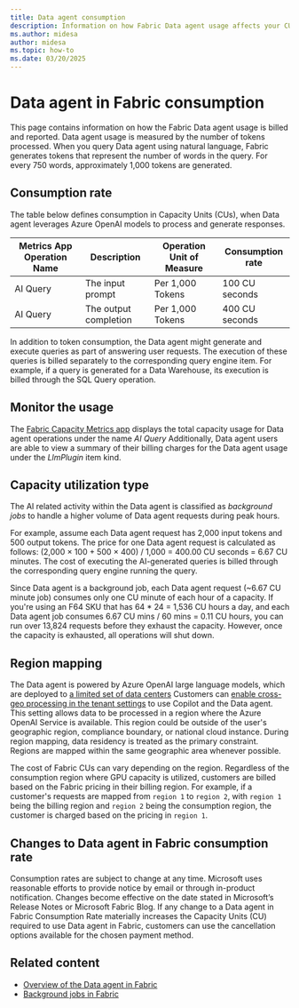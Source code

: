 ```yaml
---
title: Data agent consumption
description: Information on how Fabric Data agent usage affects your CU consumption.
ms.author: midesa
author: midesa
ms.topic: how-to
ms.date: 03/20/2025
---
```


# Data agent in Fabric consumption

This page contains information on how the Fabric Data agent usage is billed and reported. Data agent usage is measured by the number of tokens processed. When you query Data agent using natural language, Fabric generates tokens that represent the number of words in the query. For every 750 words, approximately 1,000 tokens are generated.

## Consumption rate
The table below defines consumption in Capacity Units (CUs), when Data agent leverages Azure OpenAI models to process and generate responses.

| **Metrics App Operation Name** | **Description** | **Operation Unit of Measure** | **Consumption rate** |
|---|---|---|---|
|AI Query |The input prompt |Per 1,000 Tokens |100 CU seconds|
|AI Query |The output completion |Per 1,000 Tokens|400 CU seconds|

In addition to token consumption, the Data agent might generate and execute queries as part of answering user requests. The execution of these queries is billed separately to the corresponding query engine item. For example, if a query is generated for a Data Warehouse, its execution is billed through the SQL Query operation.

## Monitor the usage  
The [Fabric Capacity Metrics app](../enterprise/metrics-app-compute-page.md) displays the total capacity usage for Data agent operations under the name *AI Query* Additionally, Data agent users are able to view a summary of their billing charges for the Data agent usage under the *LlmPlugin* item kind.

## Capacity utilization type 

The AI related activity within the Data agent is classified as *background jobs* to handle a higher volume of Data agent requests during peak hours.

For example, assume each Data agent request has 2,000 input tokens and 500 output tokens. The price for one Data agent request is calculated as follows: (2,000 × 100 + 500 × 400) / 1,000 = 400.00 CU seconds = 6.67 CU minutes. The cost of executing the AI-generated queries is billed through the corresponding query engine running the query.

Since Data agent is a background job, each Data agent request (~6.67 CU minute job) consumes only one CU minute of each hour of a capacity. If you're using an F64 SKU that has 64 * 24 = 1,536 CU hours a day, and each Data agent job consumes 6.67 CU mins / 60 mins = 0.11 CU hours, you can run over 13,824 requests before they exhaust the capacity. However, once the capacity is exhausted, all operations will shut down.

## Region mapping 

The Data agent is powered by Azure OpenAI large language models, which are deployed to [a limited set of data centers](../data-science/ai-services/ai-services-overview.md#available-regions) Customers can [enable cross-geo processing in the tenant settings](../admin/service-admin-portal-copilot.md) to use Copilot and the Data agent. This setting allows data to be processed in a region where the Azure OpenAI Service is available. This region could be outside of the user's geographic region, compliance boundary, or national cloud instance. During region mapping, data residency is treated as the primary constraint. Regions are mapped within the same geographic area whenever possible.

The cost of Fabric CUs can vary depending on the region. Regardless of the consumption region where GPU capacity is utilized, customers are billed based on the Fabric pricing in their billing region. For example, if a customer's requests are mapped from `region 1` to `region 2`, with `region 1` being the billing region and `region 2` being the consumption region, the customer is charged based on the pricing in `region 1`.

## Changes to Data agent in Fabric consumption rate

Consumption rates are subject to change at any time. Microsoft uses reasonable efforts to provide notice by email or through in-product notification. Changes become effective on the date stated in Microsoft’s Release Notes or Microsoft Fabric Blog. If any change to a Data agent in Fabric Consumption Rate materially increases the Capacity Units (CU) required to use Data agent in Fabric, customers can use the cancellation options available for the chosen payment method.

## Related content

- [Overview of the Data agent in Fabric](../data-science/concept-ai-skill.md)
- [Background jobs in Fabric](../enterprise/fabric-operations.md)
